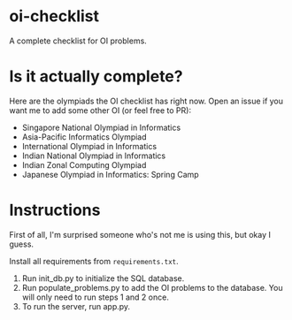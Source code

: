 # oi-checklist
A complete checklist for OI problems.

# Is it actually complete?

Here are the olympiads the OI checklist has right now. Open an issue if you want me to add some other OI (or feel free to PR):

- Singapore National Olympiad in Informatics
- Asia-Pacific Informatics Olympiad
- International Olympiad in Informatics
- Indian National Olympiad in Informatics
- Indian Zonal Computing Olympiad
- Japanese Olympiad in Informatics: Spring Camp

# Instructions

First of all, I'm surprised someone who's not me is using this, but okay I guess.

Install all requirements from `requirements.txt`.

1. Run init_db.py to initialize the SQL database.
2. Run populate_problems.py to add the OI problems to the database. You will only need to run steps 1 and 2 once.
3. To run the server, run app.py.